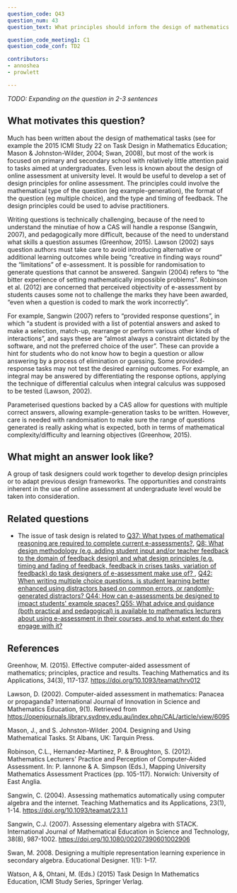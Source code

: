 ```yaml
---
question_code: Q43 
question_num: 43 
question_text: What principles should inform the design of mathematics e-assessment tasks? 

question_code_meeting1: C1 
question_code_conf: TD2 

contributors: 
- annoshea
- prowlett

---
```

*TODO: Expanding on the question in 2-3 sentences*

## What motivates this question?

Much has been written about the design of mathematical tasks (see for example the 2015 ICMI Study 22 on Task Design in Mathematics Education; Mason & Johnston-Wilder, 2004; Swan, 2008), but most of the work is focused on primary and secondary school with relatively little attention paid to tasks aimed at undergraduates. Even less is known about the design of online assessment at university level. It would be useful to develop a set of design principles for online assessment. The principles could involve the mathematical type of the question (eg example-generation), the format of the question (eg multiple choice), and the type  and timing of feedback. The design principles could be used to advise practitioners.

Writing questions is technically challenging, because of the need to understand the minutiae of how a CAS will handle a response (Sangwin, 2007), and pedagogically more difficult, because of the need to understand what skills a question assumes (Greenhow, 2015). Lawson (2002) says question authors must take care to avoid introducing alternative or additional learning outcomes while being “creative in finding ways round” the “limitations” of e-assessment. It is possible for randomisation to generate questions that cannot be answered. Sangwin (2004) refers to “the bitter experience of setting mathematically impossible problems”. Robinson et al. (2012) are concerned that perceived objectivity of e-assessment by students causes some not to challenge the marks they have been awarded, “even when a question is coded to mark the work incorrectly”.

For example, Sangwin (2007) refers to “provided response questions”, in which “a student is provided with a list of potential answers and asked to make a selection, match-up, rearrange or perform various other kinds of interactions”, and says these are “almost always a constraint dictated by the software, and not the preferred choice of the user”. These can provide a hint for students who do not know how to begin a question or allow answering by a process of elimination or guessing. Some provided-response tasks may not test the desired earning outcomes. For example, an integral may be answered by differentiating the response options, applying the technique of differential calculus when integral calculus was supposed to be tested (Lawson, 2002). 

Parameterised questions backed by a CAS allow for questions with multiple correct answers, allowing example-generation tasks to be written. However, care is needed with randomisation to make sure the range of questions generated is really asking what is expected, both in terms of mathematical complexity/difficulty and learning objectives (Greenhow, 2015).

## What might an answer look like?

A group of task designers could work together to develop design principles or to adapt previous design frameworks. The opportunities and constraints inherent in the use of online assessment at undergraduate level would be taken into consideration.

## Related questions

* The issue of task design is related to [Q37: What types of mathematical reasoning are required to complete current e-assessments?](Q37), [Q8: What design methodology (e.g. adding student input and/or teacher feedback to the domain of feedback design) and what design principles (e.g. timing and fading of feedback, feedback in crises tasks, variation of feedback) do task designers of e-assessment make use of?
](Q8), [Q42: When writing multiple choice questions, is student learning better enhanced using distractors based on common errors, or randomly-generated distractors? ](Q42)
[Q44: How can e-assessments be designed to impact students' example spaces? ](Q44) [Q55: What advice and guidance (both practical and pedagogical) is available to mathematics lecturers about using e-assessment in their courses, and to what extent do they engage with it? ](Q55) 


## References

Greenhow, M. (2015). Effective computer-aided assessment of mathematics; principles, practice and results. Teaching Mathematics and its Applications, 34(3), 117-137. https://doi.org/10.1093/teamat/hrv012

Lawson, D. (2002). Computer-aided assessment in mathematics: Panacea or propaganda? International Journal of Innovation in Science and Mathematics Education, 9(1). Retrieved from https://openjournals.library.sydney.edu.au/index.php/CAL/article/view/6095

Mason, J., and S. Johnston-Wilder. 2004. Designing and Using Mathematical Tasks. St Albans, UK: Tarquin Press. 

Robinson, C.L., Hernandez-Martinez, P. & Broughton, S. (2012). Mathematics Lecturers' Practice and Perception of Computer-Aided Assessment. In: P. Iannone & A. Simpson (Eds.), Mapping University Mathematics Assessment Practices (pp. 105-117). Norwich: University of East Anglia.

Sangwin, C. (2004). Assessing mathematics automatically using computer algebra and the internet. Teaching Mathematics and its Applications, 23(1), 1-14. https://doi.org/10.1093/teamat/23.1.1

Sangwin, C.J. (2007). Assessing elementary algebra with STACK. International Journal of Mathematical Education in Science and Technology, 38(8), 987-1002. https://doi.org/10.1080/00207390601002906

Swan, M. 2008. Designing a multiple representation learning experience in secondary algebra. Educational Designer. 1(1): 1–17. 

Watson, A &, Ohtani, M. (Eds.) (2015) Task Design In Mathematics Education, ICMI Study Series, Springer Verlag.
